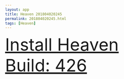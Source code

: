 ```yaml
---
layout: app
title: Heaven 201804020245
permalink: 201804020245.html
tags: [Heaven]
---
```

<div class="pure-g">
    <div class="pure-u-1-1" style="font-size: 4em">
        <a class="pure-button-primary" href="itms-services://?action=download-manifest&url=https%3A%2F%2Flitsungyisigono.github.io%2FTestScript%2Fmanifests%2F201804020245.plist"><i class="fa fa-download" aria-hidden="true"></i>Install Heaven Build: 426</a>
    </div>
</div>